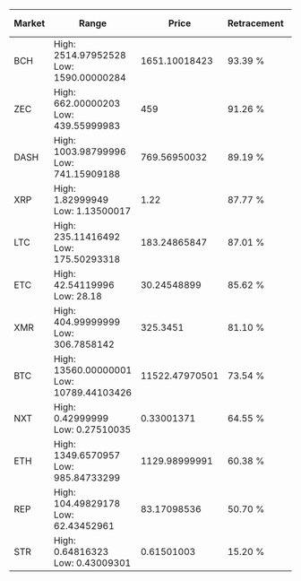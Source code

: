 | Market | Range | Price| Retracement | Doubles to 50% |
| --- | --- | --- | --- | --- |
| BCH | High: 2514.97952528<br />Low: 1590.00000284 | 1651.10018423 | 93.39 % | 1.24 |
| ZEC | High: 662.00000203<br />Low: 439.55999983 | 459 | 91.26 % | 1.20 |
| DASH | High: 1003.98799996<br />Low: 741.15909188 | 769.56950032 | 89.19 % | 1.13 |
| XRP | High: 1.82999949<br />Low: 1.13500017 | 1.22 | 87.77 % | 1.22 |
| LTC | High: 235.11416492<br />Low: 175.50293318 | 183.24865847 | 87.01 % | 1.12 |
| ETC | High: 42.54119996<br />Low: 28.18 | 30.24548899 | 85.62 % | 1.17 |
| XMR | High: 404.99999999<br />Low: 306.7858142 | 325.3451 | 81.10 % | 1.09 |
| BTC | High: 13560.00000001<br />Low: 10789.44103426 | 11522.47970501 | 73.54 % | 1.06 |
| NXT | High: 0.42999999<br />Low: 0.27510035 | 0.33001371 | 64.55 % | 1.07 |
| ETH | High: 1349.6570957<br />Low: 985.84733299 | 1129.98999991 | 60.38 % | 1.03 |
| REP | High: 104.49829178<br />Low: 62.43452961 | 83.17098536 | 50.70 % | 1.00 |
| STR | High: 0.64816323<br />Low: 0.43009301 | 0.61501003 | 15.20 % | 0.00 |
